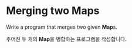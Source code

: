 # Merging two Maps

Write a program that merges two given **Map**s.

주어진 두 개의 **Map**을 병합하는 프로그램을 작성합니다.
